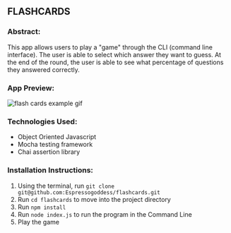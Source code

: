 ## FLASHCARDS

### Abstract:
This app allows users to play a "game" through the CLI (command line interface). The user is able to select which answer they want to guess. At the end of the round, the user is able to see what percentage of questions they answered correctly.

### App Preview:
![flash cards example gif](https://media.giphy.com/media/1zkb1q58eTiTH6D7wc/giphy.gif)

### Technologies Used:
- Object Oriented Javascript
- Mocha testing framework
- Chai assertion library

### Installation Instructions:
1. Using the terminal, run `git clone git@github.com:Espressogoddess/flashcards.git`
2. Run `cd flashcards` to move into the project directory
3. Run `npm install` 
4. Run `node index.js` to run the program in the Command Line
5. Play the game
